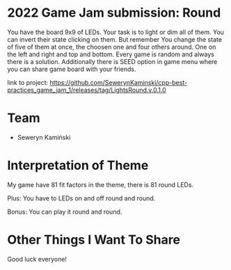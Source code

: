 # 2022 Game Jam submission: Round

You have the board 9x9 of LEDs. Your task is to light or dim all of them. You can invert their state clicking on them. But remember You change the state of five of them at once, the choosen one and four others around. One on the left and right and top and bottom. Every game is random and always there is a solution. Additionally there is SEED option in game menu where you can share game board with your friends.

link to project: https://github.com/SewerynKaminski/cpp-best-practices_game_jam_1/releases/tag/LightsRound.v.0.1.0

# Team

 * Seweryn Kamiński

# Interpretation of Theme

My game have 81 fit factors in the theme, there is 81 round LEDs.

Plus: You have to LEDs on and off round and round.

Bonus: You can play it round and round.

# Other Things I Want To Share

Good luck everyone!
